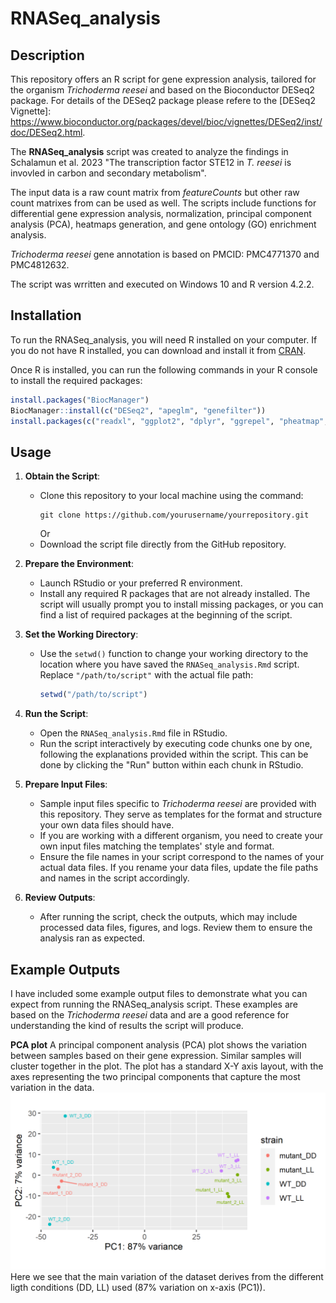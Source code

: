 # RNASeq_analysis
 
## Description
This repository offers an R script for gene expression analysis, tailored for the organism *Trichoderma reesei* and based on the Bioconductor DESeq2 package. For details of the DESeq2 package please refere to the [DESeq2 Vignette]: https://www.bioconductor.org/packages/devel/bioc/vignettes/DESeq2/inst/doc/DESeq2.html.

The **RNASeq_analysis** script was created to analyze the findings in Schalamun et al. 2023 "The transcription factor STE12 in *T. reesei* is invovled in carbon and secondary metabolism".

The input data is a raw count matrix from *featureCounts* but other raw count matrixes from can be used as well. 
The  scripts include functions for differential gene expression analysis, normalization, principal component analysis (PCA), heatmaps generation, and gene ontology (GO) enrichment analysis. 

*Trichoderma reesei* gene annotation is based on PMCID: PMC4771370 and PMC4812632. 

The script was wrritten and executed on Windows 10 and R version 4.2.2. 
 

## Installation

To run the RNASeq_analysis, you will need R installed on your computer. If you do not have R installed, you can download and install it from [CRAN](https://cran.r-project.org/).

Once R is installed, you can run the following commands in your R console to install the required packages:

```R
install.packages("BiocManager")
BiocManager::install(c("DESeq2", "apeglm", "genefilter"))
install.packages(c("readxl", "ggplot2", "dplyr", "ggrepel", "pheatmap", "RColorBrewer", "gplots", "tidyverse", "edgeR", "matrixStats", "xlsx", "dendextend", "topGO", "rrvgo"))
```

## Usage 

1. **Obtain the Script**:
   - Clone this repository to your local machine using the command:
     ```
     git clone https://github.com/yourusername/yourrepository.git
     ```
     Or
   - Download the script file directly from the GitHub repository.

2. **Prepare the Environment**:
   - Launch RStudio or your preferred R environment.
   - Install any required R packages that are not already installed. The script will usually prompt you to install missing packages, or you can find a list of required packages at the beginning of the script.

3. **Set the Working Directory**:
   - Use the `setwd()` function to change your working directory to the location where you have saved the `RNASeq_analysis.Rmd` script. Replace `"/path/to/script"` with the actual file path:
     ```R
     setwd("/path/to/script")
     ```

4. **Run the Script**:
   - Open the `RNASeq_analysis.Rmd` file in RStudio.
   - Run the script interactively by executing code chunks one by one, following the explanations provided within the script. This can be done by clicking the "Run" button within each chunk in RStudio.

5. **Prepare Input Files**:
   - Sample input files specific to *Trichoderma reesei* are provided with this repository. They serve as templates for the format and structure your own data files should have.
   - If you are working with a different organism, you need to create your own input files matching the templates' style and format.
   - Ensure the file names in your script correspond to the names of your actual data files. If you rename your data files, update the file paths and names in the script accordingly.

6. **Review Outputs**:
   - After running the script, check the outputs, which may include processed data files, figures, and logs. Review them to ensure the analysis ran as expected.


## Example Outputs
I have included some example output files to demonstrate what you can expect from running the RNASeq_analysis script. These examples are based on the *Trichoderma reesei* data and are a good reference for understanding the kind of results the script will produce.

 **PCA plot**
A principal component analysis (PCA) plot shows the variation between samples based on their gene expression. Similar samples will cluster together in the plot. The plot has a standard X-Y axis layout, with the axes representing the two principal components that capture the most variation in the data.
   ![PCA Plot Example](output/plots/PCA/example_data_PCA__231115.png)
   Here we see that the main  variation of the dataset derives from the different ligth conditions (DD, LL) used (87% variation on x-axis (PC1)). 










  




